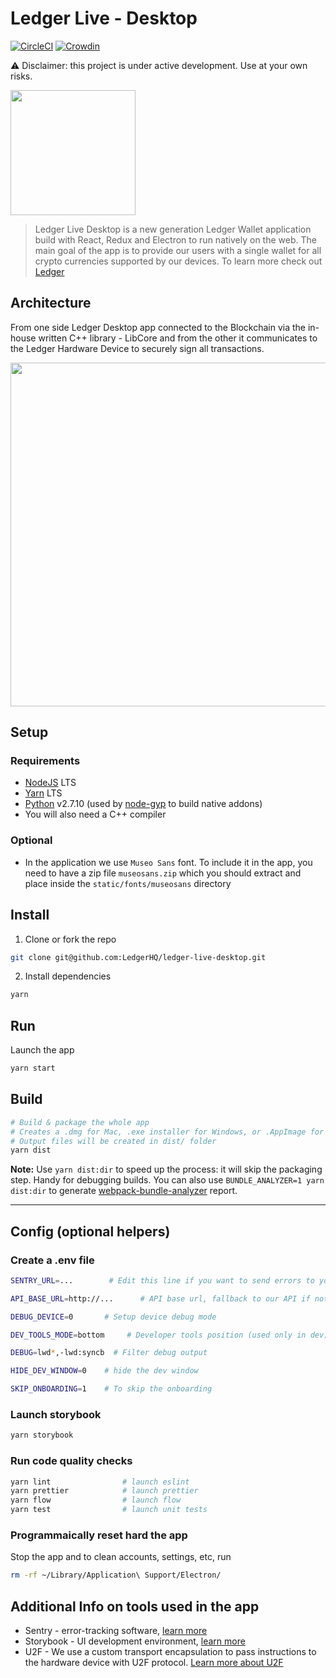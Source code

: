 # Ledger Live - Desktop

[![CircleCI](https://circleci.com/gh/LedgerHQ/ledger-live-desktop.svg?style=svg)](https://circleci.com/gh/LedgerHQ/ledger-live-desktop)
[![Crowdin](https://d322cqt584bo4o.cloudfront.net/ledger-wallet/localized.svg)](https://crowdin.com/project/ledger-wallet)

:warning: Disclaimer: this project is under active development. Use at your own risks.

<img src="/static/docs/images/ledgerLogo.png" width="200"/>

> Ledger Live Desktop is a new generation Ledger Wallet application build with React, Redux and Electron to run natively on the web. The main goal of the app is to provide our users with a single wallet for all crypto currencies supported by our devices. To learn more check out [Ledger](https://www.ledgerwallet.com/?utm_source=redirection&utm_medium=variable)

## Architecture

From one side Ledger Desktop app connected to the Blockchain via the in-house written C++ library - LibCore and from the other it communicates to the Ledger Hardware Device to securely sign all transactions.

<p align="center">
 <img src="/static/docs/images/architecture.jpg" width="550" heigth="300"/>
</p>

## Setup

### Requirements

- [NodeJS](https://nodejs.org) LTS
- [Yarn](https://yarnpkg.com) LTS
- [Python](https://www.python.org/) v2.7.10 (used by [node-gyp](https://github.com/nodejs/node-gyp) to build native addons)
- You will also need a C++ compiler

### Optional

- In the application we use `Museo Sans` font. To include it in the app, you need to have a zip file `museosans.zip` which you should extract and place inside the `static/fonts/museosans` directory

## Install

1.  Clone or fork the repo

```bash
git clone git@github.com:LedgerHQ/ledger-live-desktop.git
```

2.  Install dependencies

```bash
yarn
```

## Run

Launch the app

```bash
yarn start
```

## Build

```bash
# Build & package the whole app
# Creates a .dmg for Mac, .exe installer for Windows, or .AppImage for Linux
# Output files will be created in dist/ folder
yarn dist
```

**Note:** Use `yarn dist:dir` to speed up the process: it will skip the packaging step. Handy for debugging builds. You can also use `BUNDLE_ANALYZER=1 yarn dist:dir` to generate [webpack-bundle-analyzer](https://github.com/webpack-contrib/webpack-bundle-analyzer) report.

---

## Config (optional helpers)

### Create a .env file

```bash
SENTRY_URL=...        # Edit this line if you want to send errors to your sentry account

API_BASE_URL=http://...      # API base url, fallback to our API if not set

DEBUG_DEVICE=0       # Setup device debug mode

DEV_TOOLS_MODE=bottom     # Developer tools position (used only in dev). Options: right, bottom, undocked, detach

DEBUG=lwd*,-lwd:syncb  # Filter debug output

HIDE_DEV_WINDOW=0    # hide the dev window

SKIP_ONBOARDING=1    # To skip the onboarding
```

### Launch storybook

```bash
yarn storybook
```

### Run code quality checks

```bash
yarn lint                # launch eslint
yarn prettier            # launch prettier
yarn flow                # launch flow
yarn test                # launch unit tests
```

### Programmaically reset hard the app

Stop the app and to clean accounts, settings, etc, run

```bash
rm -rf ~/Library/Application\ Support/Electron/
```

## Additional Info on tools used in the app

- Sentry - error-tracking software, [learn more](https://sentry.io/welcome/)
- Storybook - UI development environment, [learn more](https://storybook.js.org/)
- U2F - We use a custom transport encapsulation to pass instructions to the hardware device with U2F protocol. [Learn more about U2F](https://en.wikipedia.org/wiki/Universal_2nd_Factor)
